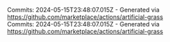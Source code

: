 Commits: 2024-05-15T23:48:07.015Z - Generated via https://github.com/marketplace/actions/artificial-grass
<br>
Commits: 2024-05-15T23:48:07.015Z - Generated via https://github.com/marketplace/actions/artificial-grass
<br>
